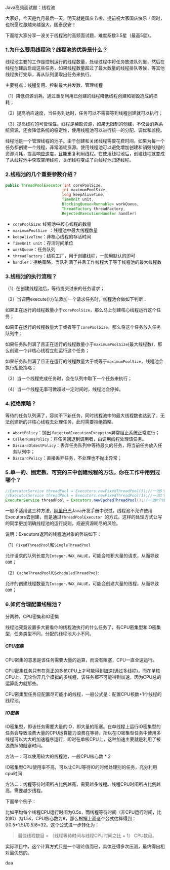 Java高频面试题：线程池

大家好，今天是九月最后一天，明天就是国庆节啦，提前祝大家国庆快乐！同时，也祝愿过激越来越强大，国泰民安！

下面给大家分享一波关于线程池的高频面试题，难度系数3.5星（最高5星）。

### 1.为什么要用线程池？线程池的优势是什么？ 

 线程池主要的工作是控制运行的线程数量，处理过程中将任务放进队列里，然后在线程创建后启动这些任务，如果线程数量超过了最大数量的线程排队等候，等其他线程执行完毕，再从队列里取出任务来执行。 

 主要特点：线程复用、控制最大并发数、管理线程 

 （1）降低资源消耗，通过重复利用已创建的线程降低线程创建和销毁造成的损耗； 

 （2）提高响应速度，当任务到达时，任务可以不需要等到线程创建就可以执行； 

 （3）提高线程的可管理性。线程是稀缺资源，如果无限制的创建，不仅会消耗系统资源，还会降低系统的稳定性，使用线程池可以进行统一的分配、调优和监控。 

 线程池是一个管理线程的池子。由于创建和关闭线程需要花费时间，如果为每一个任务都创建一个线程，非常消耗资源。使用线程池可以避免增加创建和销毁线程的资源消耗，提高响应速度，且能重复利用线程。在使用线程池后，创建线程就变成了从线程池中获取空闲线程，关闭线程变成了向线程池归还线程。 

###  2.线程池的几个重要参数介绍？  

 ```java
public ThreadPoolExecutor(int corePoolSize,
                          int maximumPoolSize,
                          long keepAliveTime,
                          TimeUnit unit,
                          BlockingQueue<Runnable> workQueue,
                          ThreadFactory threadFactory,
                          RejectedExecutionHandler handler) 
 ```

- `corePoolSize`: 线程池中核心线程的数量  
- `maximumPoolSize `：线程池中最大线程数量 
- `keepAliveTime`：非核心线程的存活时间 
- `TimeUnit unit`：存活时间单位 
- `workQueue`：任务队列 
- `threadFactory`：线程工厂，用于创建线程，一般用默认的即可 
- `handler`：拒绝策略，当队列满了并且工作线程大于等于线程池的最大线程数 

### 3.线程池的执行流程？ 

（1）在创建线程池后，等待提交过来的任务请求； 

 （2）当调用execute()方法添加一个请求任务时，线程池会做如下判断： 

 如果正在运行的线程数量小于`corePoolSize`，那么马上创建核心线程运行这个任务； 

 如果正在运行的线程数量大于或者等于`corePoolSize`，那么将这个任务放入任务队列中； 

 如果任务队列满了且正在运行的线程数量小于`maximumPoolSize`(最大线程数)，那么创建一个非核心线程立刻运行这个任务； 

 如果任务队列满了且正在运行的线程数量大于或等于`maximumPoolSize`，线程池会执行拒绝策略； 

 （3）当一个线程完成任务时，会在队列中取下一个任务来执行； 

 （4）当一个线程无事可做超过一定时间时，线程池会停掉。 

### 4.拒绝策略？ 

 等待的任务队列满了，容纳不下新任务，同时线程池中的最大线程数也达到了，无法创建新的非核心线程去处理任务，此时需要拒绝策略。 

- `AbortPolicy`：抛出 `RejectedExecutionException`异常阻止系统正常进行； 
-  `CallerRunsPolicy`：将任务回退到调用者，由调用线程处理该任务。 
- `DiscardOldestPolicy`：丢弃任务队列中等待最久的任务，将当前任务放入任务队列中； 
- `DiscardPolicy`：直接丢弃任务，不处理也不抛出异常； 

### 5.单一的、固定数、可变的三中创建线程的方法，你在工作中用到过哪个？  

```java
//ExecutorService threadPool = Executors.newFixedThreadPool(5);//一池5个处理线程
//ExecutorService threadPool = Executors.newFixedThreadPool(1);//一池1个线程
ExecutorService threadPool = Executors.newCachedThreadPool();//一池N个线程
```

一般不适用这三种方法，[阿里巴巴]()Java开发手册中说过，线程池不允许使用Executors去创建，而是通过`ThreadPoolExecutor `的方式，这样的处理方式让写的同学更加明确线程池的运行规则，规避资源耗尽的风险。  

 说明：Executors返回的线程池对象的弊端如下： 

 （1）`FixedThreadPool`和`SingleThreadPool`

 允许请求的队列长度为`Integer.MAX_VALUE`，可能会堆积大量的请求，从而导致`OOM`； 

 （2）`CacheThreadPool和ScheduledThreadPool`: 

 允许的创建线程数量为`Integer.MAX_VALUE`，可能会创建大量的线程，从而导致`OOM`； 

### 6.如何合理配置线程池？ 

 分两种，CPU密集和IO密集 

 线程池究竟设置多大要看你的线程池执行的什么任务了，有CPU密集型和IO密集型，任务类型不同，分配的线程池大小不同。 

##### CPU密集 

 CPU密集的意思是该任务需要大量的运算，而没有阻塞，CPU一直全速运行。 

 CPU密集任务只有在真正的多核CPU上才可能得到加速(通过多线程)，而在单核CPU上，无论你开几个模拟的多线程，该任务都不可能得到加速，因为CPU总的运算能力就那些。 

 CPU密集型任务应配置尽可能小的线程，一般公式是：配置CPU核数+1个线程的线程池， 

#####  IO密集 

 IO密集型，即该任务需要大量的IO，即大量的阻塞。在单线程上运行IO密集型的任务会导致浪费大量的CPU运算能力浪费在等待。所以在IO密集型任务中使用多线程可以大大的加速程序运行，即时在单核CPU上，这种加速主要就是利用了被浪费掉的阻塞时间。 

 方法一：可以使用较大的线程池，一般CPU核心数 * 2 

 IO密集型CPU使用率不高，可以让CPU等待IO的时候处理别的任务，充分利用cpu时间 

 方法二：线程等待时间所占比例越高，需要越多线程。线程CPU时间所占比例越高，需要越少线程。 

 下面举个例子： 

 比如平均每个线程CPU运行时间为0.5s，而线程等待时间（非CPU运行时间，比如IO）为1.5s，CPU核心数为8，那么根据上面这个公式估算得到：((0.5+1.5)/0.5)8=32。这个公式进一步转化为： 

>  最佳线程数目 = （线程等待时间与线程CPU时间之比 + 1） CPU数目。

实际项目中，这个计算方式只是一个理论值而已，具体还得多次压测，最终得出相对最优质的。

daa